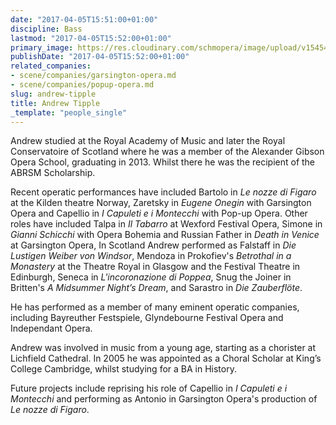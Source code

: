 ```yaml
---
date: "2017-04-05T15:51:00+01:00"
discipline: Bass
lastmod: "2017-04-05T15:52:00+01:00"
primary_image: https://res.cloudinary.com/schmopera/image/upload/v1545409169/media/webhook-uploads/1491403837044/A%2520Tipple%25201.jpg.jpg
publishDate: "2017-04-05T15:52:00+01:00"
related_companies:
- scene/companies/garsington-opera.md
- scene/companies/popup-opera.md
slug: andrew-tipple
title: Andrew Tipple
_template: "people_single"
---
```


Andrew studied at the Royal Academy of Music and later the Royal Conservatoire of Scotland where he was a member of the Alexander Gibson Opera School, graduating in 2013. Whilst there he was the recipient of the ABRSM Scholarship.

Recent operatic performances have included Bartolo in *Le nozze di Figaro* at the Kilden theatre Norway, Zaretsky in *Eugene Onegin* with Garsington Opera and Capellio in *I Capuleti e i Montecchi* with Pop-up Opera. Other roles have included Talpa in *Il Tabarro* at Wexford Festival Opera, Simone in *Gianni Schicchi* with Opera Bohemia and Russian Father in *Death in Venice* at Garsington Opera, In Scotland Andrew performed as Falstaff in *Die Lustigen Weiber von Windsor*, Mendoza in Prokofiev's *Betrothal in a Monastery* at the Theatre Royal in Glasgow and the Festival Theatre in Edinburgh, Seneca in *L'incoronazione di Poppea*, Snug the Joiner in Britten's *A Midsummer Night’s Dream*, and Sarastro in *Die Zauberflöte*.

He has performed as a member of many eminent operatic companies, including Bayreuther Festspiele, Glyndebourne Festival Opera and Independant Opera.

Andrew was involved in music from a young age, starting as a chorister at Lichfield Cathedral. In 2005 he was appointed as a Choral Scholar at King’s College Cambridge, whilst studying for a BA in History.

Future projects include reprising his role of Capellio in *I Capuleti e i Montecchi* and performing as Antonio in Garsington Opera's production of *Le nozze di Figaro*.
